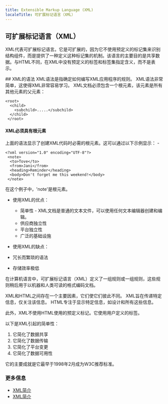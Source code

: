 ```yaml
---
title: Extensible Markup Language (XML)
localeTitle: 可扩展标记语言（XML）
---
```

## 可扩展标记语言（XML）

XML代表可扩展标记语言。它是可扩展的，因为它不使用预定义的标记集来识别结构组件，而是提供了一种定义这种标记集的机制。该语言的主要目的是共享数据。与HTML不同，在XML中没有预定义的标签和标签集指定含义，而不是表示。

\## XML的语法 XML语法是指确定如何编写XML应用程序的规则。 XML语法非常简单，这使得XML非常容易学习。 XML文档必须包含一个根元素，该元素是所有其他元素的父元素：
```
<root> 
  <child> 
    <subchild>.....</subchild> 
  </child> 
 </root> 
```

#### XML必须具有根元素

上面的语法显示了创建XML代码时必需的根元素。这可以通过以下示例显示： -
```
<?xml version="1.0" encoding="UTF-8"?> 
 <note> 
  <to>Tove</to> 
  <from>Jani</from> 
  <heading>Reminder</heading> 
  <body>Don't forget me this weekend!</body> 
 </note> 
```

在这个例子中，'note'是根元素。

*   使用XML的优点：
    
    *   简单性 - XML文档是普通的文本文件，可以使用任何文本编辑器创建和编辑。
    *   供应商独立性
    *   平台独立性
    *   广泛的基础设施
*   使用XML的缺点：
    
*   冗长而繁琐的语法
    
*   存储效率极低
    

在计算机语言中，可扩展标记语言（XML）定义了一组规则或一组规则，这些规则稍后用于以机器和人类可读的格式编码文档。

XML和HTML之间存在一个主要因素，它们使它们彼此不同。 XML旨在传递特定信息，仅关注该信息。 HTML专注于显示特定信息，如设计和所有这些信息。

此外，XML不使用HTML使用的预定义标记。它使用用户定义的标签。

以下是XML引起的简单性：

1.  它简化了数据共享
2.  它简化了数据传输
3.  它简化了平台变更
4.  它简化了数据可用性

它的主要成就是它最早于1998年2月成为W3C推荐标准。

### 更多信息

*   [XML简介](https://developer.mozilla.org/en-US/docs/XML_introduction)
*   [XML简介](https://www.w3schools.com/xml/xml_whatis.asp)